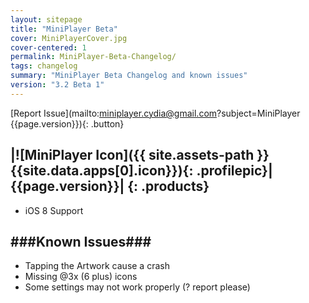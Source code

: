 ```yaml
---
layout: sitepage
title: "MiniPlayer Beta"
cover: MiniPlayerCover.jpg
cover-centered: 1
permalink: MiniPlayer-Beta-Changelog/
tags: changelog
summary: "MiniPlayer Beta Changelog and known issues"
version: "3.2 Beta 1"
---
```


<style>
body, html{ 
    background-color: transparent;
}

.page-content {
    margin: 10px;
    border-radius: 10px;
    border-style: solid;
    border-width: 1px;
    border-color: #aaa;
}

.headerImageWrapper, footer, header{
    display:none;
}

</style>

[Report Issue](mailto:miniplayer.cydia@gmail.com?subject=MiniPlayer {{page.version}}){: .button}

|![MiniPlayer Icon]({{ site.assets-path }}{{site.data.apps[0].icon}}){: .profilepic}|{{page.version}}|
{: .products}
---------------

- iOS 8 Support

###Known Issues###
-----------

- Tapping the Artwork cause a crash
- Missing @3x (6 plus) icons
- Some settings may not work properly (? report please)

